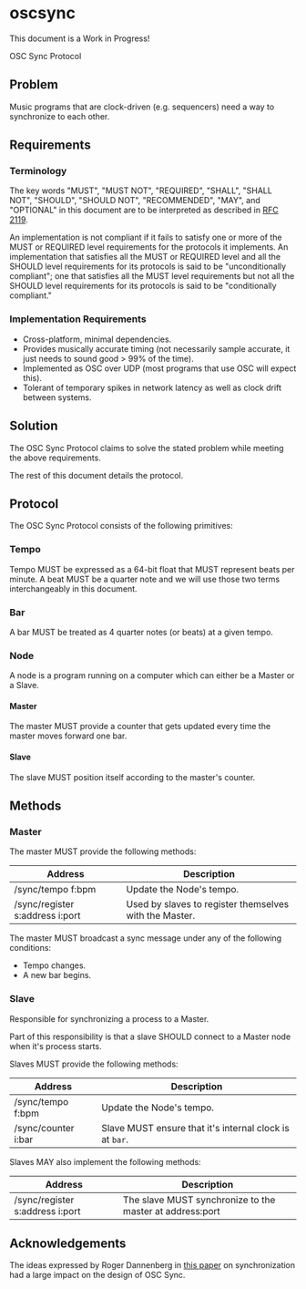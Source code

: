 # oscsync

This document is a Work in Progress!

OSC Sync Protocol

## Problem

Music programs that are clock-driven (e.g. sequencers) need a way to synchronize to each other.

## Requirements

### Terminology

The key words "MUST", "MUST NOT", "REQUIRED", "SHALL", "SHALL NOT",
"SHOULD", "SHOULD NOT", "RECOMMENDED", "MAY", and "OPTIONAL" in this
document are to be interpreted as described in [RFC 2119](https://www.ietf.org/rfc/rfc2119.txt).

An implementation is not compliant if it fails to satisfy one or more
of the MUST or REQUIRED level requirements for the protocols it
implements. An implementation that satisfies all the MUST or REQUIRED
level and all the SHOULD level requirements for its protocols is said
to be "unconditionally compliant"; one that satisfies all the MUST
level requirements but not all the SHOULD level requirements for its
protocols is said to be "conditionally compliant."

### Implementation Requirements

* Cross-platform, minimal dependencies.
* Provides musically accurate timing (not necessarily sample accurate, it just needs to sound good > 99% of the time).
* Implemented as OSC over UDP (most programs that use OSC will expect this).
* Tolerant of temporary spikes in network latency as well as clock drift between systems.

## Solution

The OSC Sync Protocol claims to solve the stated problem while meeting the above requirements.

The rest of this document details the protocol.

## Protocol

The OSC Sync Protocol consists of the following primitives:

### Tempo

Tempo MUST be expressed as a 64-bit float that MUST represent beats per minute. A beat MUST be a quarter note and we will use those two terms interchangeably in this document.

### Bar

A bar MUST be treated as 4 quarter notes (or beats) at a given tempo.

### Node

A node is a program running on a computer which can either be a Master or a Slave.

#### Master

The master MUST provide a counter that gets updated every time the master moves forward one bar.

#### Slave

The slave MUST position itself according to the master's counter.

## Methods

### Master

The master MUST provide the following methods:

| Address                                         | Description
| ----------------------------------------------- | --------------------------------------
| /sync/tempo f:bpm                               | Update the Node's tempo.
| /sync/register s:address i:port                 | Used by slaves to register themselves with the Master.

The master MUST broadcast a sync message under any of the following conditions:

* Tempo changes.
* A new bar begins.

### Slave

Responsible for synchronizing a process to a Master.

Part of this responsibility is that a slave SHOULD connect to a Master node when it's process starts.

Slaves MUST provide the following methods:

| Address                                         | Description
| ----------------------------------------------- | --------------------------------------
| /sync/tempo f:bpm                               | Update the Node's tempo.
| /sync/counter i:bar                             | Slave MUST ensure that it's internal clock is at `bar`.

Slaves MAY also implement the following methods:

| Address                                         | Description
| ----------------------------------------------- | --------------------------------------
| /sync/register s:address i:port                 | The slave MUST synchronize to the master at address:port

## Acknowledgements

The ideas expressed by Roger Dannenberg in [this paper](http://opensoundcontrol.org/files/dannenberg-clocksync.pdf) on synchronization had a large impact on the design of OSC Sync.
